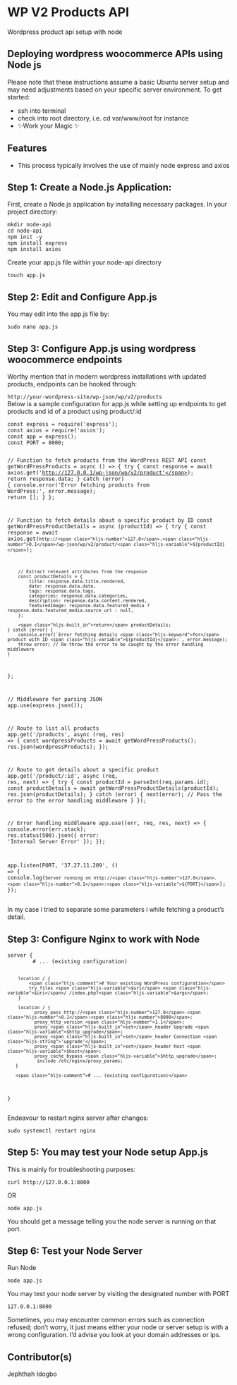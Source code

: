<h1 class="code-line" data-line-start=0 data-line-end=1 ><a id="WP_V2_Products_API_0"></a>WP V2 Products API</h1>
Wordpress product api setup with node

<h2 class="code-line" data-line-start=1 data-line-end=2 ><a id="Deploying_wordpress_woocommerce_APIs_using_Node_js_1"></a>Deploying wordpress woocommerce APIs using Node js</h2>
<p class="has-line-data" data-line-start="4" data-line-end="5">Please note that these instructions assume a basic Ubuntu server setup and may need adjustments based on your specific server environment. To get started:</p>
<ul>
<li class="has-line-data" data-line-start="6" data-line-end="7">ssh into terminal</li>
<li class="has-line-data" data-line-start="7" data-line-end="8">check into root directory, i.e. cd var/www/root for instance</li>
<li class="has-line-data" data-line-start="8" data-line-end="10">✨Work your Magic ✨</li>
</ul>
<h2 class="code-line" data-line-start=10 data-line-end=11 ><a id="Features_10"></a>Features</h2>
<ul>
<li class="has-line-data" data-line-start="12" data-line-end="13">This process typically involves the use of mainly node express and axios</li>
</ul>
<h2 class="code-line" data-line-start=15 data-line-end=16 ><a id="Step_1_Create_a_Nodejs_Application_15"></a>Step 1: Create a Node.js Application:</h2>
<p class="has-line-data" data-line-start="16" data-line-end="17">First, create a Node.js application by installing necessary packages. In your project directory:</p>
<pre><code class="has-line-data" data-line-start="18" data-line-end="24" class="language-sh">mkdir node-api
<span class="hljs-built_in">cd</span> node-api
npm init -y
npm install express
npm install axios
</code></pre>
<p class="has-line-data" data-line-start="24" data-line-end="25">Create your app.js file within your node-api directory</p>
<pre><code class="has-line-data" data-line-start="26" data-line-end="28" class="language-sh">touch app.js
</code></pre>
<h2 class="code-line" data-line-start=29 data-line-end=30 ><a id="Step_2_Edit_and_Configure_Appjs_29"></a>Step 2: Edit and Configure App.js</h2>
<p class="has-line-data" data-line-start="30" data-line-end="31">You may edit into the app.js file by:</p>
<pre><code class="has-line-data" data-line-start="32" data-line-end="34" class="language-sh">sudo nano app.js
</code></pre>
<h2 class="code-line" data-line-start=35 data-line-end=36 ><a id="Step_3_Configure_Appjs_using_wordpress_woocommerce_endpoints_35"></a>Step 3: Configure App.js using wordpress woocommerce endpoints</h2>
<p class="has-line-data" data-line-start="36" data-line-end="37">Worthy mention that in modern wordpress installations with updated products, endpoints can be hooked through:</p>
<p class="has-line-data" data-line-start="38" data-line-end="40"><code>http://your-wordpress-site/wp-json/wp/v2/products</code><br>
Below is a sample configuration for app.js while setting up endpoints to get products and id of a product using product/:id</p>
<pre><code class="has-line-data" data-line-start="41" data-line-end="109" class="language-sh">const express = require(<span class="hljs-string">'express'</span>);
const axios = require(<span class="hljs-string">'axios'</span>);
const app = express();
const PORT = <span class="hljs-number">8000</span>;

// Function to fetch products from the WordPress REST API
const getWordPressProducts = async () =&gt; {
    try {
        const response = await axios.get(<span class="hljs-string">'http://127.0.0.1/wp-json/wp/v2/product'</span>);
        <span class="hljs-built_in">return</span> response.data;
    } catch (error) {
        console.error(<span class="hljs-string">'Error fetching products from WordPress:'</span>, error.message);
        <span class="hljs-built_in">return</span> [];
    }
};

// Function to fetch details about a specific product by ID
const getWordPressProductDetails = async (productId) =&gt; {
    try {
        const response = await axios.get(`http://<span class="hljs-number">127.0</span>.<span class="hljs-number">0.1</span>/wp-json/wp/v2/product/<span class="hljs-variable">${productId}</span>`);

        // Extract relevant attributes from the response
        const productDetails = {
            title: response.data.title.rendered,
            date: response.data.date,
            tags: response.data.tags,
            categories: response.data.categories,
            description: response.data.content.rendered,
            featuredImage: response.data.featured_media ? response.data.featured_media.source_url : null,
        };

        <span class="hljs-built_in">return</span> productDetails;
    } catch (error) {
        console.error(`Error fetching details <span class="hljs-keyword">for</span> product with ID <span class="hljs-variable">${productId}</span>:`, error.message);
        throw error; // Re-throw the error to be caught by the error handling middleware
    }
};

// Middleware <span class="hljs-keyword">for</span> parsing JSON
app.use(express.json());

// Route to list all products
app.get(<span class="hljs-string">'/products'</span>, async (req, res) =&gt; {
    const wordpressProducts = await getWordPressProducts();
    res.json(wordpressProducts);
});

// Route to get details about a specific product
app.get(<span class="hljs-string">'/product/:id'</span>, async (req, res, next) =&gt; {
    try {
        const productId = parseInt(req.params.id);
        const productDetails = await getWordPressProductDetails(productId);
        res.json(productDetails);
    } catch (error) {
        next(error); // Pass the error to the error handling middleware
    }
});

// Error handling middleware
app.use((err, req, res, next) =&gt; {
    console.error(err.stack);
    res.status(<span class="hljs-number">500</span>).json({ error: <span class="hljs-string">'Internal Server Error'</span> });
});

app.listen(PORT, <span class="hljs-string">'37.27.11.209'</span>, () =&gt; {
    console.log(`Server running on http://<span class="hljs-number">127.0</span>.<span class="hljs-number">0.1</span>:<span class="hljs-variable">${PORT}</span>`);
});
</code></pre>
<p class="has-line-data" data-line-start="109" data-line-end="110">In my case i tried to separate some parameters i while fetching a product’s detail.</p>
<h2 class="code-line" data-line-start=111 data-line-end=112 ><a id="Step_3_Configure_Nginx_to_work_with_Node_111"></a>Step 3: Configure Nginx to work with Node</h2>
<pre><code class="has-line-data" data-line-start="113" data-line-end="134" class="language-sh">server {
        <span class="hljs-comment"># ... (existing configuration)</span>

        location / {
            <span class="hljs-comment"># Your existing WordPress configuration</span>
            try_files <span class="hljs-variable">$uri</span> <span class="hljs-variable">$uri</span>/ /index.php?<span class="hljs-variable">$args</span>;
        }

        location / {
              proxy_pass http://<span class="hljs-number">127.0</span>.<span class="hljs-number">0.1</span>:<span class="hljs-number">8000</span>;
              proxy_http_version <span class="hljs-number">1.1</span>;
              proxy_<span class="hljs-built_in">set</span>_header Upgrade <span class="hljs-variable">$http_upgrade</span>;
              proxy_<span class="hljs-built_in">set</span>_header Connection <span class="hljs-string">'upgrade'</span>;
              proxy_<span class="hljs-built_in">set</span>_header Host <span class="hljs-variable">$host</span>;
              proxy_cache_bypass <span class="hljs-variable">$http_upgrade</span>;
               include /etc/nginx/proxy_params;
       }
       
       <span class="hljs-comment"># ... (existing configuration)</span>
}
</code></pre>
<p class="has-line-data" data-line-start="135" data-line-end="136">Endeavour to restart nginx server after changes:</p>
<pre><code class="has-line-data" data-line-start="137" data-line-end="139" class="language-sh">sudo systemctl restart nginx
</code></pre>
<h2 class="code-line" data-line-start=139 data-line-end=140 ><a id="Step_5_You_may_test_your_Node_setup_Appjs_139"></a>Step 5: You may test your Node setup App.js</h2>
<p class="has-line-data" data-line-start="140" data-line-end="141">This is mainly for troubleshooting purposes:</p>
<pre><code class="has-line-data" data-line-start="142" data-line-end="144" class="language-sh">curl http://<span class="hljs-number">127.0</span>.<span class="hljs-number">0.1</span>:<span class="hljs-number">8000</span>
</code></pre>
<p class="has-line-data" data-line-start="144" data-line-end="145">OR</p>
<pre><code class="has-line-data" data-line-start="146" data-line-end="148">node app.js
</code></pre>
<p class="has-line-data" data-line-start="149" data-line-end="150">You should get a message telling you the node server is running on that port.</p>
<h2 class="code-line" data-line-start=151 data-line-end=152 ><a id="Step_6_Test_your_Node_Server_151"></a>Step 6: Test your Node Server</h2>
<p class="has-line-data" data-line-start="153" data-line-end="156">Run Node</p>
<pre><code class="has-line-data" data-line-start="146" data-line-end="148">node app.js
</code></pre>
<p class="has-line-data" data-line-start="152" data-line-end="153">You may test your node server by visiting the designated number with PORT</p>
<pre><code class="has-line-data" data-line-start="154" data-line-end="156" class="language-sh"><span class="hljs-number">127.0</span>.<span class="hljs-number">0.1</span>:<span class="hljs-number">8000</span>
</code></pre>
<p class="has-line-data" data-line-start="157" data-line-end="158">Sometimes, you may encounter common errors such as connection refused; don’t worry, it just means either your node or server setup is with a wrong configuration. I’d advise you look at your domain addresses or ips.</p>
<h2 class="code-line" data-line-start=159 data-line-end=160 ><a id="Contributors_159"></a>Contributor(s)</h2>
<p class="has-line-data" data-line-start="160" data-line-end="161">Jephthah Idogbo</p>
